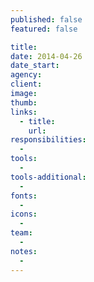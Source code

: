 ```yaml
---
published: false
featured: false

title:
date: 2014-04-26
date_start:
agency:
client:
image:
thumb:
links:
  - title:
    url:
responsibilities:
  -
tools:
  -
tools-additional:
  -
fonts:
  -
icons:
  -
team:
  -
notes:
  -
---
```

